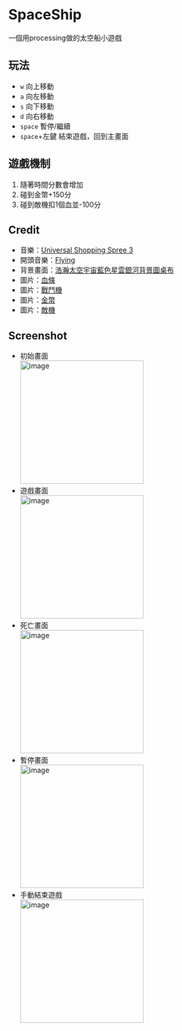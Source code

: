 # SpaceShip
一個用processing做的太空船小遊戲
## 玩法
- `w` 向上移動
- `a` 向左移動
- `s` 向下移動
- `d` 向右移動
- `space` 暫停/繼續
- `space`+左鍵 結束遊戲，回到主畫面
## 遊戲機制
1. 隨著時間分數會增加
2. 碰到金幣+150分
3. 碰到敵機扣1個血並-100分
## Credit
- 音樂：[Universal Shopping Spree 3](https://freesound.org/people/Xcreenplay/sounds/710363/)
- 開頭音樂：[Flying](https://freesound.org/people/Xcreenplay/sounds/701202/)
- 背景畫面：[浩瀚太空宇宙藍色星雲銀河背景圖桌布](https://zh.pngtree.com/freebackground/vast-space-universe-blue-nebula-galaxy-background_1178899.html)
- 圖片：[血條](https://www.pinterest.com/pin/1084663891494578001/)
- 圖片：[戰鬥機](https://zh.pngtree.com/freepng/gray-cartoon-military-fighter_4507998.html)
- 圖片：[金幣](https://zh.lovepik.com/image-401704401/gold.html)
- 圖片：[敵機](https://zh.pngtree.com/freepng/cartoon-spaceship-element_4498783.html)
## Screenshot
- 初始畫面</br>
  <img width="247" alt="image" src="https://github.com/peepee-king/SpaceShip/assets/119647489/abc48c8b-613a-42d1-85d9-1ad5699aff8f">
- 遊戲畫面</br>
  <img width="247" alt="image" src="https://github.com/peepee-king/SpaceShip/assets/119647489/90c857ee-48e5-4465-8e31-ac3cb93a2f4b">
- 死亡畫面</br>
  <img width="247" alt="image" src="https://github.com/peepee-king/SpaceShip/assets/119647489/5f25c56e-6697-45b5-ab47-7ae0b5f346dd">
- 暫停畫面</br>
  <img width="247" alt="image" src="https://github.com/peepee-king/SpaceShip/assets/119647489/92b33f9d-18f2-4f2c-bb09-14615018ab22">
- 手動結束遊戲</br>
  <img width="247" alt="image" src="https://github.com/peepee-king/SpaceShip/assets/119647489/cf29b4b0-2fdb-4baa-a2f1-f88e5e582ba1">
